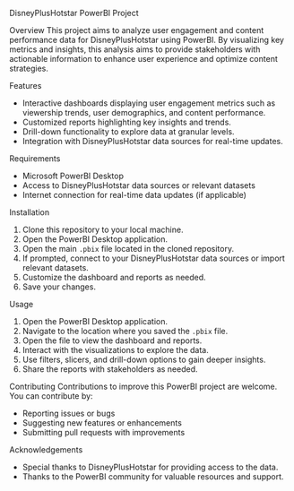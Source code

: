  DisneyPlusHotstar PowerBI Project

Overview
This project aims to analyze user engagement and content performance data for DisneyPlusHotstar using PowerBI. By visualizing key metrics and insights, this analysis aims to provide stakeholders with actionable information to enhance user experience and optimize content strategies.

Features
- Interactive dashboards displaying user engagement metrics such as viewership trends, user demographics, and content performance.
- Customized reports highlighting key insights and trends.
- Drill-down functionality to explore data at granular levels.
- Integration with DisneyPlusHotstar data sources for real-time updates.

Requirements
- Microsoft PowerBI Desktop 
- Access to DisneyPlusHotstar data sources or relevant datasets
- Internet connection for real-time data updates (if applicable)

Installation
1. Clone this repository to your local machine.
2. Open the PowerBI Desktop application.
3. Open the main `.pbix` file located in the cloned repository.
4. If prompted, connect to your DisneyPlusHotstar data sources or import relevant datasets.
5. Customize the dashboard and reports as needed.
6. Save your changes.

Usage
1. Open the PowerBI Desktop application.
2. Navigate to the location where you saved the `.pbix` file.
3. Open the file to view the dashboard and reports.
4. Interact with the visualizations to explore the data.
5. Use filters, slicers, and drill-down options to gain deeper insights.
6. Share the reports with stakeholders as needed.

Contributing
Contributions to improve this PowerBI project are welcome. You can contribute by:
- Reporting issues or bugs
- Suggesting new features or enhancements
- Submitting pull requests with improvements

Acknowledgements
- Special thanks to DisneyPlusHotstar for providing access to the data.
- Thanks to the PowerBI community for valuable resources and support.

